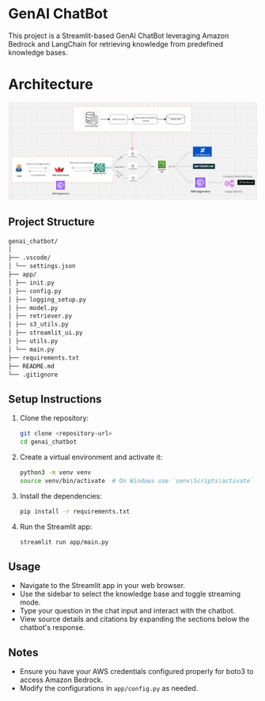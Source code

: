 # GenAI ChatBot

This project is a Streamlit-based GenAI ChatBot leveraging Amazon Bedrock and LangChain for retrieving knowledge from predefined knowledge bases.

# Architecture
![alt text](image.png)


## Project Structure
```bash
genai_chatbot/
│
├── .vscode/
│ └── settings.json
├── app/
│ ├── init.py
│ ├── config.py
│ ├── logging_setup.py
│ ├── model.py
│ ├── retriever.py
│ ├── s3_utils.py
│ ├── streamlit_ui.py
│ ├── utils.py
│ └── main.py
├── requirements.txt
├── README.md
└── .gitignore
```

## Setup Instructions

1. Clone the repository:
    ```bash
    git clone <repository-url>
    cd genai_chatbot
    ```

2. Create a virtual environment and activate it:
    ```bash
    python3 -m venv venv
    source venv/bin/activate  # On Windows use `venv\Scripts\activate`
    ```

3. Install the dependencies:
    ```bash
    pip install -r requirements.txt
    ```

4. Run the Streamlit app:
    ```bash
    streamlit run app/main.py
    ```

## Usage

- Navigate to the Streamlit app in your web browser.
- Use the sidebar to select the knowledge base and toggle streaming mode.
- Type your question in the chat input and interact with the chatbot.
- View source details and citations by expanding the sections below the chatbot's response.

## Notes

- Ensure you have your AWS credentials configured properly for boto3 to access Amazon Bedrock.
- Modify the configurations in `app/config.py` as needed.
